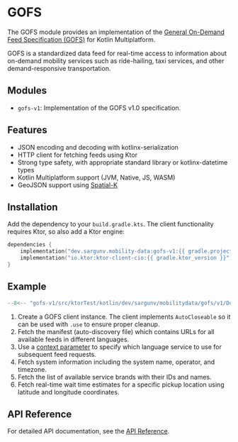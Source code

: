 # GOFS

The GOFS module provides an implementation of the
[General On-Demand Feed Specification (GOFS)](https://github.com/MobilityData/GOFS)
for Kotlin Multiplatform.

GOFS is a standardized data feed for real-time access to information about
on-demand mobility services such as ride-hailing, taxi services, and other
demand-responsive transportation.

## Modules

- `gofs-v1`: Implementation of the GOFS v1.0 specification.

## Features

- JSON encoding and decoding with kotlinx-serialization
- HTTP client for fetching feeds using Ktor
- Strong type safety, with appropriate standard library or kotlinx-datetime
  types
- Kotlin Multiplatform support (JVM, Native, JS, WASM)
- GeoJSON support using [Spatial-K](https://maplibre.org/spatial-k/geojson/)

## Installation

Add the dependency to your `build.gradle.kts`. The client functionality requires
Ktor, so also add a Ktor engine:

```kotlin
dependencies {
    implementation("dev.sargunv.mobility-data:gofs-v1:{{ gradle.project_version }}")
    implementation("io.ktor:ktor-client-cio:{{ gradle.ktor_version }}") // or another engine
}
```

## Example

```kotlin
--8<-- "gofs-v1/src/ktorTest/kotlin/dev/sargunv/mobilitydata/gofs/v1/DocsSnippet.kt:example"
```

1. Create a GOFS client instance. The client implements `AutoCloseable` so it
   can be used with `.use` to ensure proper cleanup.
2. Fetch the manifest (auto-discovery file) which contains URLs for all
   available feeds in different languages.
3. Use a
   [context parameter](https://kotlinlang.org/docs/context-parameters.html) to
   specify which language service to use for subsequent feed requests.
4. Fetch system information including the system name, operator, and timezone.
5. Fetch the list of available service brands with their IDs and names.
6. Fetch real-time wait time estimates for a specific pickup location using
   latitude and longitude coordinates.

## API Reference

For detailed API documentation, see the [API Reference](api/gofs-v1/index.html).
